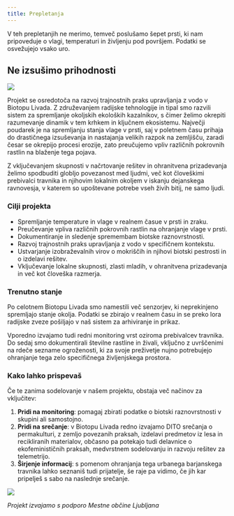 ```yaml
---
title: Prepletanja
---
```

V teh prepletanjih ne merimo, temveč poslušamo šepet prsti, ki nam pripoveduje o vlagi, temperaturi in življenju pod površjem. Podatki se osvežujejo vsako uro.

## Ne izsušimo prihodnosti

![](/images/uploads/img_20250617_174637153.jpg)

Projekt se osredotoča na razvoj trajnostnih praks upravljanja z vodo v Biotopu Livada. Z združevanjem radijske tehnologije in tipal smo razvili sistem za spremljanje okoljskih ekoloških kazalnikov, s čimer želimo okrepiti razumevanje dinamik v tem krhkem in ključnem ekosistemu. Največji poudarek je na spremljanju stanja vlage v prsti, saj v poletnem času prihaja do drastičnega izsuševanja in nastajanja velikih razpok na zemljišču, zaradi česar se okrepijo procesi erozije, zato preučujemo vpliv različnih pokrovnih rastlin na blaženje tega pojava.

Z vključevanjem skupnosti v načrtovanje rešitev in ohranitvena prizadevanja želimo spodbuditi globljo povezanost med ljudmi, več kot človeškimi prebivalci travnika in njihovim lokalnim okoljem v iskanju dejanskega ravnovesja, v katerem so upoštevane potrebe vseh živih bitij, ne samo ljudi.

### Cilji projekta

* Spremljanje temperature in vlage v realnem časue v prsti in zraku.
* P﻿reučevanje vpliva različnih pokrovnih rastlin na ohranjanje vlage v prsti.
* Dokumentiranje in sledenje spremembam biotske raznovrstnosti.
* Razvoj trajnostnih praks upravljanja z vodo v specifičnem kontekstu.
* Ustvarjanje izobraževalnih virov o mokriščih in njihovi biotski pestrosti in o izdelavi rešitev.
* Vključevanje lokalne skupnosti, zlasti mladih, v ohranitvena prizadevanja in več kot človeška razmerja.

### Trenutno stanje

Po celotnem Biotopu Livada smo namestili več senzorjev, ki neprekinjeno spremljajo stanje okolja. Podatki se zbirajo v realnem času in se preko lora radijske zveze pošiljajo v naš sistem za arhiviranje in prikaz.

Vporedno izvajamo tudi redni monitoring vrst oziroma prebivalcev travnika. Do sedaj smo dokumentirali številne rastline in živali, vključno z uvrščenimi na rdeče sezname ogroženosti, ki za svoje preživetje nujno potrebujejo ohranjanje tega zelo specifičnega življenjskega prostora. 

### Kako lahko prispevaš

Če te zanima sodelovanje v našem projektu, obstaja več načinov za vključitev:

1. **Pridi na monitoring**: pomagaj zbirati podatke o biotski raznovrstnosti v skupini ali samostojno.
2. **Pridi na srečanje**: v Biotopu Livada redno izvajamo DITO srečanja o permakulturi, z zemljo povezanih praksah, izdelavi predmetov iz lesa in recikliranih materialov, občasno pa potekajo tudi delavnice o ekofeminističnih praksah, medvrstnem sodelovanju in razvoju rešitev za telemetrijo.
3. **Širjenje informacij**: s pomenom ohranjanja tega urbanega barjanskega travnika lahko seznaniš tudi prijatelje, še raje pa vidimo, če jih kar pripelješ s sabo na naslednje srečanje.

![](/images/uploads/livada-srecanja5.jpg)

*P﻿rojekt izvajamo s podporo Mestne občine Ljubljana*